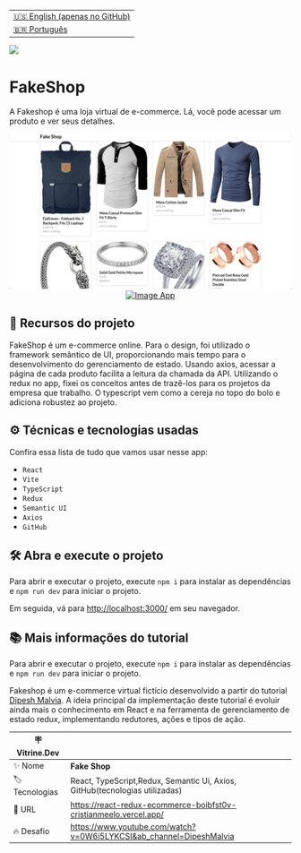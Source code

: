 <table align="right">
  <tr>
    <td>
      <a href="README-en.md">🇺🇸 English (apenas no GitHub)</a>
    </td>
  </tr>
  <tr>
    <td>
      <a href="README.md">🇧🇷 Português</a>
    </td>
  </tr>
</table>

![](https://github.com/cristianmeelo/react-redux-tool/blob/main/thumbnail.png?raw=true#vitrinedev)

# FakeShop

A Fakeshop é uma loja virtual de e-commerce. Lá, você pode acessar um produto e ver seus detalhes.

<img src="screencapture.png" alt="Image App" >
<div align="center">
<a href="https://react-redux-ecommerce-boibfst0v-cristianmeelo.vercel.app/">
  <img src="https://img.shields.io/badge/-confira%20aqui-lightgrey" alt="Image App" >
</a>
</div>

## 🔨 Recursos do projeto

FakeShop é um e-commerce online. Para o design, foi utilizado o framework semântico de UI, proporcionando mais tempo para o desenvolvimento do gerenciamento de estado. Usando axios, acessar a página de cada produto facilita a leitura da chamada da API. Utilizando o redux no app, fixei os conceitos antes de trazê-los para os projetos da empresa que trabalho. O typescript vem como a cereja no topo do bolo e adiciona robustez ao projeto.

## ⚙️ Técnicas e tecnologias usadas

Confira essa lista de tudo que vamos usar nesse app:

- `React`
- `Vite`
- `TypeScript`
- `Redux`
- `Semantic UI`
- `Axios`
- `GitHub`

## 🛠️ Abra e execute o projeto

Para abrir e executar o projeto, execute `npm i` para instalar as dependências e `npm run dev` para iniciar o projeto.

Em seguida, vá para <a href="http://localhost:3000/">http://localhost:3000/</a> em seu navegador.

## 📚 Mais informações do tutorial

Para abrir e executar o projeto, execute `npm i` para instalar as dependências e `npm run dev` para iniciar o projeto.

Fakeshop é um e-commerce virtual fictício desenvolvido a partir do tutorial [Dipesh Malvia](https://www.youtube.com/@DipeshMalvia). A ideia principal da implementação deste tutorial é evoluir ainda mais o conhecimento em React e na ferramenta de gerenciamento de estado redux, implementando redutores, ações e tipos de ação.

| :placard: Vitrine.Dev |                                                                             |
| --------------------- | --------------------------------------------------------------------------- |
| :sparkles: Nome       | **Fake Shop**                                                               |
| :label: Tecnologias   | React, TypeScript,Redux, Semantic Ui, Axios, GitHub(tecnologias utilizadas) |
| :rocket: URL          | https://react-redux-ecommerce-boibfst0v-cristianmeelo.vercel.app/           |
| :fire: Desafio        | https://www.youtube.com/watch?v=0W6i5LYKCSI&ab_channel=DipeshMalvia         |
